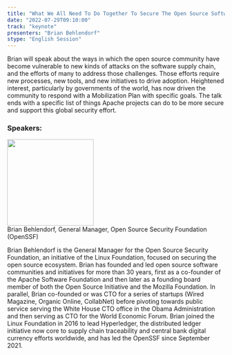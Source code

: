 ```yaml
---
title: "What We All Need To Do Together To Secure The Open Source Software Supply Chain"
date: "2022-07-29T09:10:00" 
track: "keynote"
presenters: "Brian Behlendorf"
stype: "English Session"
---
```

Brian will speak about the ways in which the open source community have become vulnerable to new kinds of attacks on the software supply chain, and the efforts of many to address those challenges. Those efforts require new processes, new tools, and new initiatives to drive adoption.
Heightened interest, particularly by governments of the world, has now driven the community to respond with a Mobilization Plan with specific goals. The talk ends with a specific list of things Apache projects can do to be more secure and support this global security effort.


### Speakers: 
<img src="images/speaker/2006.png" width="200" />
<br>
Brian Behlendorf, General Manager, Open Source Security Foundation (OpenSSF)

Brian Behlendorf is the General Manager for the Open Source Security Foundation, an initiative of the Linux Foundation, focused on securing the open source ecosystem. Brian has founded and led open source software communities and initiatives for more than 30 years, first as a co-founder of the Apache Software Foundation and then later as a founding board member of both the Open Source Initiative and the Mozilla Foundation. In parallel, Brian co-founded or was CTO for a series of startups (Wired Magazine, Organic Online, CollabNet) before pivoting towards public service serving the White House CTO office in the Obama Administration and then serving as CTO for the World Economic Forum. Brian joined the Linux Foundation in 2016 to lead Hyperledger, the distributed ledger initiative now core to supply chain traceability and central bank digital currency efforts worldwide, and has led the OpenSSF since September 2021.